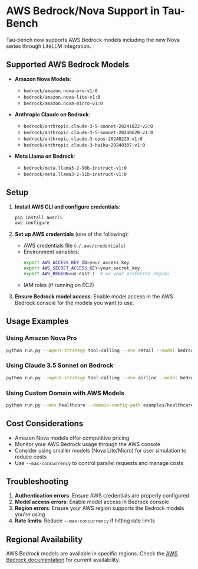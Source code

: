 # AWS Bedrock/Nova Support in Tau-Bench

Tau-bench now supports AWS Bedrock models including the new Nova series through LiteLLM integration.

## Supported AWS Bedrock Models

- **Amazon Nova Models**:
  - `bedrock/amazon.nova-pro-v1:0`
  - `bedrock/amazon.nova-lite-v1:0`
  - `bedrock/amazon.nova-micro-v1:0`

- **Anthropic Claude on Bedrock**:
  - `bedrock/anthropic.claude-3-5-sonnet-20241022-v2:0`
  - `bedrock/anthropic.claude-3-5-sonnet-20240620-v1:0`
  - `bedrock/anthropic.claude-3-opus-20240229-v1:0`
  - `bedrock/anthropic.claude-3-haiku-20240307-v1:0`

- **Meta Llama on Bedrock**:
  - `bedrock/meta.llama3-2-90b-instruct-v1:0`
  - `bedrock/meta.llama3-2-11b-instruct-v1:0`

## Setup

1. **Install AWS CLI and configure credentials**:
   ```bash
   pip install awscli
   aws configure
   ```

2. **Set up AWS credentials** (one of the following):
   - AWS credentials file (`~/.aws/credentials`)
   - Environment variables:
     ```bash
     export AWS_ACCESS_KEY_ID=your_access_key
     export AWS_SECRET_ACCESS_KEY=your_secret_key
     export AWS_REGION=us-east-1  # or your preferred region
     ```
   - IAM roles (if running on EC2)

3. **Ensure Bedrock model access**: Enable model access in the AWS Bedrock console for the models you want to use.

## Usage Examples

### Using Amazon Nova Pro
```bash
python run.py --agent-strategy tool-calling --env retail --model bedrock/amazon.nova-pro-v1:0 --model-provider bedrock --user-model bedrock/amazon.nova-lite-v1:0 --user-model-provider bedrock --user-strategy llm --max-concurrency 5
```

### Using Claude 3.5 Sonnet on Bedrock
```bash
python run.py --agent-strategy tool-calling --env airline --model bedrock/anthropic.claude-3-5-sonnet-20241022-v2:0 --model-provider bedrock --user-model bedrock/anthropic.claude-3-haiku-20240307-v1:0 --user-model-provider bedrock --user-strategy llm --max-concurrency 3
```

### Using Custom Domain with AWS Models
```bash
python run.py --env healthcare --domain-config-path examples/healthcare_domain/domain.yaml --model bedrock/amazon.nova-pro-v1:0 --model-provider bedrock --user-model bedrock/amazon.nova-lite-v1:0 --user-model-provider bedrock --user-strategy llm --max-concurrency 2
```

## Cost Considerations

- Amazon Nova models offer competitive pricing
- Monitor your AWS Bedrock usage through the AWS console
- Consider using smaller models (Nova Lite/Micro) for user simulation to reduce costs
- Use `--max-concurrency` to control parallel requests and manage costs

## Troubleshooting

1. **Authentication errors**: Ensure AWS credentials are properly configured
2. **Model access errors**: Enable model access in Bedrock console
3. **Region errors**: Ensure your AWS region supports the Bedrock models you're using
4. **Rate limits**: Reduce `--max-concurrency` if hitting rate limits

## Regional Availability

AWS Bedrock models are available in specific regions. Check the [AWS Bedrock documentation](https://docs.aws.amazon.com/bedrock/latest/userguide/models-regions.html) for current availability.